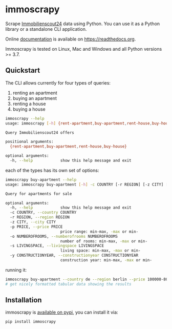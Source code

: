 # immoscrapy

Scrape [Immobilienscout24][] data using Python. You can use it as a Python
library or a standalone CLI application.

Online [documentation][] is available on https://readthedocs.org.

Immoscrapy is tested on Linux, Mac and Windows and all Python versions >= 3.7.

[Immobilienscout24]: https://www.immobilienscout24.de/
[documentation]: https://immoscrapy.readthedocs.io/en/latest/


## Quickstart

The CLI allows currently for four types of queries:

1. renting an apartment
2. buying an apartment
3. renting a house
4. buying a house

```sh
immoscrapy --help
usage: immoscrapy [-h] {rent-apartment,buy-apartment,rent-house,buy-house} ...

Query Immobilienscout24 offers

positional arguments:
  {rent-apartment,buy-apartment,rent-house,buy-house}

optional arguments:
  -h, --help            show this help message and exit
```

each of the types has its own set of options:

```sh
immoscrapy buy-apartment --help
usage: immoscrapy buy-apartment [-h] -c COUNTRY [-r REGION] [-z CITY] [-p PRICE] [-o NUMBEROFROOMS] [-s LIVINGSPACE] [-y CONSTRUCTIONYEAR]

Query for apartments for sale

optional arguments:
  -h, --help            show this help message and exit
  -c COUNTRY, --country COUNTRY
  -r REGION, --region REGION
  -z CITY, --city CITY
  -p PRICE, --price PRICE
                        price range: min-max, -max or min-
  -o NUMBEROFROOMS, --numberofrooms NUMBEROFROOMS
                        number of rooms: min-max, -max or min-
  -s LIVINGSPACE, --livingspace LIVINGSPACE
                        living space: min-max, -max or min-
  -y CONSTRUCTIONYEAR, --constructionyear CONSTRUCTIONYEAR
                        construction year: min-max, -max or min-
```

running it:

```sh
immoscrapy buy-apartment --country de --region berlin --price 100000-800000 --numberofrooms 5-
# get nicely formatted tabular data showing the results
```


## Installation

immoscrapy is [available on pypi][pypi], you can install it via:

```sh
pip install immoscrapy
```

[pypi]: https://pypi.org/project/immoscrapy
